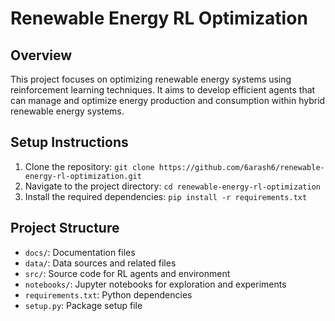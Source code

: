 # Renewable Energy RL Optimization

## Overview
This project focuses on optimizing renewable energy systems using reinforcement learning techniques. It aims to develop efficient agents that can manage and optimize energy production and consumption within hybrid renewable energy systems.

## Setup Instructions
1. Clone the repository: `git clone https://github.com/6arash6/renewable-energy-rl-optimization.git`
2. Navigate to the project directory: `cd renewable-energy-rl-optimization`
3. Install the required dependencies: `pip install -r requirements.txt`

## Project Structure
- `docs/`: Documentation files
- `data/`: Data sources and related files
- `src/`: Source code for RL agents and environment
- `notebooks/`: Jupyter notebooks for exploration and experiments
- `requirements.txt`: Python dependencies
- `setup.py`: Package setup file